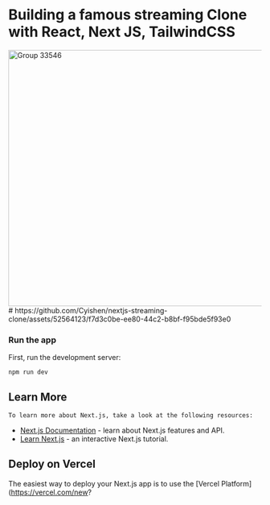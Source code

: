 # Building a famous streaming Clone with React, Next JS, TailwindCSS

<img width="509" alt="Group 33546" src="https://github.com/Cyishen/nextjs-streaming-clone/assets/52564123/49bfadbd-b94f-448e-9f93-9937e66333b8">
# 
https://github.com/Cyishen/nextjs-streaming-clone/assets/52564123/f7d3c0be-ee80-44c2-b8bf-f95bde5f93e0



### Run the app
First, run the development server:
```
npm run dev
```

## Learn More

`To learn more about Next.js, take a look at the following resources:`

- [Next.js Documentation](https://nextjs.org/docs) - learn about Next.js features and API.
- [Learn Next.js](https://nextjs.org/learn) - an interactive Next.js tutorial.


## Deploy on Vercel

The easiest way to deploy your Next.js app is to use the [Vercel Platform](https://vercel.com/new?

